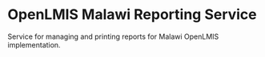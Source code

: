 # OpenLMIS Malawi Reporting Service
Service for managing and printing reports for Malawi OpenLMIS implementation.
